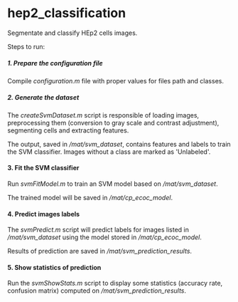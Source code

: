 # hep2_classification

Segmentate and classify HEp2 cells images.

Steps to run:

##### 1. Prepare the configuration file
Compile *configuration.m* file with proper values for files path and classes.

##### 2. Generate the dataset
The *createSvmDataset.m* script is responsible of loading images, preprocessing them (conversion to gray scale and contrast adjustment), segmenting cells and extracting features.

The output, saved in */mat/svm\_dataset*, contains features and labels to train the SVM classifier. Images without a class are marked as 'Unlabeled'.

#### 3. Fit the SVM classifier
Run *svmFitModel.m* to train an SVM model based on */mat/svm\_dataset*.

The trained model will be saved in */mat/cp\_ecoc\_model*.

#### 4. Predict images labels
The *svmPredict.m* script will predict labels for images listed in */mat/svm\_dataset* using the model stored in */mat/cp\_ecoc\_model*.

Results of prediction are saved in */mat/svm\_prediction\_results*.

#### 5. Show statistics of prediction
Run the *svmShowStats.m* script to display some statistics (accuracy rate, confusion matrix) computed on */mat/svm\_prediction\_results*.
